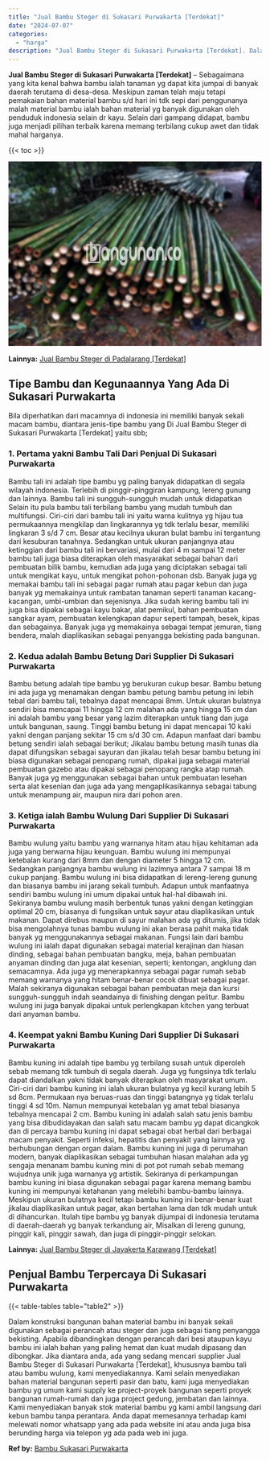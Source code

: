 ```yaml
---
title: "Jual Bambu Steger di Sukasari Purwakarta [Terdekat]"
date: "2024-07-07"
categories: 
  - "harga"
description: "Jual Bambu Steger di Sukasari Purwakarta [Terdekat]. Dalam konstruksi bangunan bahan material bambu ini banyak sekali digunakan sebagai perancah atau steger..."
---
```


**Jual Bambu Steger di Sukasari Purwakarta \[Terdekat\]** – Sebagaimana yang kita kenal bahwa bambu ialah tanaman yg dapat kita jumpai di banyak daerah terutama di desa-desa. Meskipun zaman telah maju tetapi pemakaian bahan material bambu s/d hari ini tdk sepi dari penggunanya malah material bambu ialah bahan material yg banyak digunakan oleh penduduk indonesia selain dr kayu. Selain dari gampang didapat, bambu juga menjadi pilihan terbaik karena memang terbilang cukup awet dan tidak mahal harganya.

{{< toc >}}

![Jual Bambu Steger di Sukasari Purwakarta [Terdekat]](/images/jual-bambu-tali-33.png)

**Lainnya:** [Jual Bambu Steger di Padalarang \[Terdekat\]](https://bambu.bangunan.co/jual-bambu-steger-di-padalarang-terdekat/)

## Tipe Bambu dan Kegunaannya Yang Ada Di Sukasari Purwakarta

Bila diperhatikan dari macamnya di indonesia ini memiliki banyak sekali macam bambu, diantara jenis-tipe bambu yang Di Jual Bambu Steger di Sukasari Purwakarta \[Terdekat\] yaitu sbb;

### 1\. Pertama yakni Bambu Tali Dari Penjual Di Sukasari Purwakarta

Bambu tali ini adalah tipe bambu yg paling banyak didapatkan di segala wilayah indonesia. Terlebih di pinggir-pinggiran kampung, lereng gunung dan lainnya. Bambu tali ini sungguh-sungguh mudah untuk didapatkan Selain itu pula bambu tali terbilang bambu yang mudah tumbuh dan multifungsi. Ciri-ciri dari bambu tali ini yaitu warna kulitnya yg hijau tua permukaannya mengkilap dan lingkarannya yg tdk terlalu besar, memiliki lingkaran 3 s/d 7 cm. Besar atau kecilnya ukuran bulat bambu ini tergantung dari kesuburan tanahnya. Sedangkan untuk ukuran panjangnya atau ketinggian dari bambu tali ini bervariasi, mulai dari 4 m sampai 12 meter bambu tali juga biasa diterapkan oleh masyarakat sebagai bahan dari pembuatan bilik bambu, kemudian ada juga yang diciptakan sebagai tali untuk mengikat kayu, untuk mengikat pohon-pohonan dsb. Banyak juga yg memakai bambu tali ini sebagai pagar rumah atau pagar kebun dan juga banyak yg memakainya untuk rambatan tanaman seperti tanaman kacang-kacangan, umbi-umbian dan sejenisnya. Jika sudah kering bambu tali ini juga bisa dipakai sebagai kayu bakar, alat pemikul, bahan pembuatan sangkar ayam, pembuatan kelengkapan dapur seperti tampah, besek, kipas dan sebagainya. Banyak juga yg memakainya sebagai tempat jemuran, tiang bendera, malah diaplikasikan sebagai penyangga bekisting pada bangunan.

### 2\. Kedua adalah Bambu Betung Dari Supplier Di Sukasari Purwakarta

Bambu betung adalah tipe bambu yg berukuran cukup besar. Bambu betung ini ada juga yg menamakan dengan bambu petung bambu petung ini lebih tebal dari bambu tali, tebalnya dapat mencapai 8mm. Untuk ukuran bulatnya sendiri bisa mencapai 11 hingga 12 cm malahan ada yang hingga 15 cm dan ini adalah bambu yang besar yang lazim diterapkan untuk tiang dan juga untuk bangunan, saung. Tinggi bambu betung ini dapat mencapai 10 kaki yakni dengan panjang sekitar 15 cm s/d 30 cm. Adapun manfaat dari bambu betung sendiri ialah sebagai berikut; Jikalau bambu betung masih tunas dia dapat difungsikan sebagai sayuran dan jikalau telah besar bambu betung ini biasa digunakan sebagai penopang rumah, dipakai juga sebagai material pembuatan gazebo atau dipakai sebagai penopang rangka atap rumah. Banyak juga yg menggunakan sebagai bahan untuk pembuatan lesehan serta alat kesenian dan juga ada yang mengaplikasikannya sebagai tabung untuk menampung air, maupun nira dari pohon aren.

### 3\. Ketiga ialah Bambu Wulung Dari Supplier Di Sukasari Purwakarta

Bambu wulung yaitu bambu yang warnanya hitam atau hijau kehitaman ada juga yang berwarna hijau keunguan. Bambu wulung ini mempunyai ketebalan kurang dari 8mm dan dengan diameter 5 hingga 12 cm. Sedangkan panjangnya bambu wulung ini lazimnya antara 7 sampai 18 m cukup panjang. Bambu wulung ini bisa didapatkan di lereng-lereng gunung dan biasanya bambu ini jarang sekali tumbuh. Adapun untuk manfaatnya sendiri bambu wulung ini umum dipakai untuk hal-hal dibawah ini. Sekiranya bambu wulung masih berbentuk tunas yakni dengan ketinggian optimal 20 cm, biasanya di fungsikan untuk sayur atau diaplikasikan untuk makanan. Dapat direbus maupun di sayur malahan ada yg ditumis, jika tidak bisa mengolahnya tunas bambu wulung ini akan berasa pahit maka tidak banyak yg menggunakannya sebagai makanan. Fungsi lain dari bambu wulung ini ialah dapat digunakan sebagai material kerajinan dan hiasan dinding, sebagai bahan pembuatan bangku, meja, bahan pembuatan anyaman dinding dan juga alat kesenian, seperti; kentongan, angklung dan semacamnya. Ada juga yg menerapkannya sebagai pagar rumah sebab memang warnanya yang hitam benar-benar cocok dibuat sebagai pagar. Malah sekiranya digunakan sebagai bahan pembuatan meja dan kursi sungguh-sungguh indah seandainya di finishing dengan pelitur. Bambu wulung ini juga banyak dipakai untuk perlengkapan kitchen yang terbuat dari anyaman bambu.

### 4\. Keempat yakni Bambu Kuning Dari Supplier Di Sukasari Purwakarta

Bambu kuning ini adalah tipe bambu yg terbilang susah untuk diperoleh sebab memang tdk tumbuh di segala daerah. Juga yg fungsinya tdk terlalu dapat diandalkan yakni tidak banyak diterapkan oleh masyarakat umum. Ciri-ciri dari bambu kuning ini ialah ukuran bulatnya yg kecil kurang lebih 5 sd 8cm. Permukaan nya beruas-ruas dan tinggi batangnya yg tidak terlalu tinggi 4 sd 10m. Namun mempunyai ketebalan yg amat tebal biasanya tebalnya mencapai 2 cm. Bambu kuning ini adalah salah satu jenis bambu yang bisa dibudidayakan dan salah satu macam bambu yg dapat dicangkok dan di percaya bambu kuning ini dapat sebagai obat herbal dari berbagai macam penyakit. Seperti infeksi, hepatitis dan penyakit yang lainnya yg berhubungan dengan organ dalam. Bambu kuning ini juga di perumahan modern, banyak diaplikasikan sebagai tumbuhan hiasan malahan ada yg sengaja menanam bambu kuning mini di pot pot rumah sebab memang wujudnya unik juga warnanya yg artistik. Sekiranya di perkampungan bambu kuning ini biasa digunakan sebagai pagar karena memang bambu kuning ini mempunyai ketahanan yang melebihi bambu-bambu lainnya. Meskipun ukuran bulatnya kecil tetapi bambu kuning ini benar-benar kuat jikalau diaplikasikan untuk pagar, akan bertahan lama dan tdk mudah untuk di dihancurkan. Itulah tipe bambu yg banyak dijumpai di indonesia terutama di daerah-daerah yg banyak terkandung air, Misalkan di lereng gunung, pinggir kali, pinggir sawah, dan juga di pinggir-pinggir selokan.

**Lainnya:** [Jual Bambu Steger di Jayakerta Karawang \[Terdekat\]](https://bambu.bangunan.co/jual-bambu-steger-di-jayakerta-karawang-terdekat/)

## Penjual Bambu Terpercaya Di Sukasari Purwakarta

{{< table-tables table="table2" >}}

Dalam konstruksi bangunan bahan material bambu ini banyak sekali digunakan sebagai perancah atau steger dan juga sebagai tiang penyangga bekisting. Apabila dibandingkan dengan perancah dari besi ataupun kayu bambu ini ialah bahan yang paling hemat dan kuat mudah dipasang dan dibongkar. Jika diantara anda, ada yang sedang mencari supplier Jual Bambu Steger di Sukasari Purwakarta \[Terdekat\], khususnya bambu tali atau bambu wulung, kami menyediakannya. Kami selain menyediakan bahan material bangunan seperti pasir dan batu, kami juga menyediakan bambu yg umum kami supply ke project-proyek bangunan seperti proyek bangunan rumah-rumah dan juga project gedung, jembatan dan lainnya. Kami menyediakan banyak stok material bambu yg kami ambil langsung dari kebun bambu tanpa perantara. Anda dapat memesannya terhadap kami melewati nomor whatsapp yang ada pada website ini atau anda juga bisa berunding harga via telepon yg ada pada web ini juga.

**Ref by:** [Bambu Sukasari Purwakarta](https://id.wikipedia.org/wiki/Bambu)
